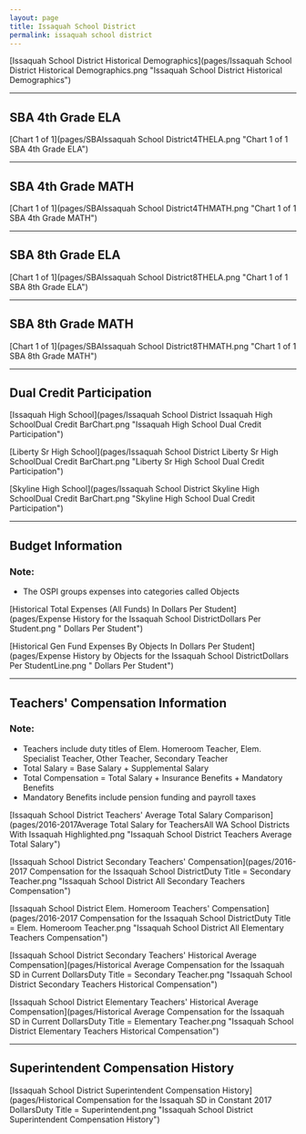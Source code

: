 ```yaml
---
layout: page
title: Issaquah School District
permalink: issaquah school district
---
```



[Issaquah School District Historical Demographics](pages/Issaquah School District Historical Demographics.png "Issaquah School District Historical Demographics")

___

## SBA 4th Grade ELA

[Chart 1 of 1](pages/SBAIssaquah School District4THELA.png "Chart 1 of 1 SBA 4th Grade ELA")


___

## SBA 4th Grade MATH

[Chart 1 of 1](pages/SBAIssaquah School District4THMATH.png "Chart 1 of 1 SBA 4th Grade MATH")


___

## SBA 8th Grade ELA

[Chart 1 of 1](pages/SBAIssaquah School District8THELA.png "Chart 1 of 1 SBA 8th Grade ELA")


___

## SBA 8th Grade MATH

[Chart 1 of 1](pages/SBAIssaquah School District8THMATH.png "Chart 1 of 1 SBA 8th Grade MATH")


___

## Dual Credit Participation

[Issaquah High School](pages/Issaquah School District Issaquah High SchoolDual Credit BarChart.png "Issaquah High School Dual Credit Participation")

[Liberty Sr High School](pages/Issaquah School District Liberty Sr High SchoolDual Credit BarChart.png "Liberty Sr High School Dual Credit Participation")

[Skyline High School](pages/Issaquah School District Skyline High SchoolDual Credit BarChart.png "Skyline High School Dual Credit Participation")


___

## Budget Information
### Note:
- The OSPI groups expenses into categories called Objects

[Historical Total Expenses (All Funds) In Dollars Per Student](pages/Expense History for the Issaquah School DistrictDollars Per Student.png " Dollars Per Student")

[Historical Gen Fund Expenses By Objects In Dollars Per Student](pages/Expense History by Objects for the Issaquah School DistrictDollars Per StudentLine.png " Dollars Per Student")


___

## Teachers' Compensation Information
### Note:
- Teachers include duty titles of Elem. Homeroom Teacher, Elem. Specialist Teacher, Other Teacher, Secondary Teacher
- Total Salary = Base Salary + Supplemental Salary
- Total Compensation = Total Salary + Insurance Benefits + Mandatory Benefits
- Mandatory Benefits include pension funding and payroll taxes

[Issaquah School District Teachers' Average Total Salary Comparison](pages/2016-2017Average Total Salary for TeachersAll WA School Districts With Issaquah Highlighted.png "Issaquah School District Teachers Average Total Salary")

[Issaquah School District Secondary Teachers' Compensation](pages/2016-2017 Compensation for the Issaquah School DistrictDuty Title = Secondary Teacher.png "Issaquah School District All Secondary Teachers Compensation")

[Issaquah School District Elem. Homeroom Teachers' Compensation](pages/2016-2017 Compensation for the Issaquah School DistrictDuty Title = Elem. Homeroom Teacher.png "Issaquah School District All Elementary Teachers Compensation")

[Issaquah School District Secondary Teachers' Historical Average Compensation](pages/Historical Average Compensation for the Issaquah SD in Current DollarsDuty Title = Secondary Teacher.png "Issaquah School District Secondary Teachers Historical Compensation")

[Issaquah School District Elementary Teachers' Historical Average Compensation](pages/Historical Average Compensation for the Issaquah SD in Current DollarsDuty Title = Elementary Teacher.png "Issaquah School District Elementary Teachers Historical Compensation")


___

## Superintendent Compensation History

[Issaquah School District Superintendent Compensation History](pages/Historical Compensation for the Issaquah SD in Constant 2017 DollarsDuty Title = Superintendent.png "Issaquah School District Superintendent Compensation History")

